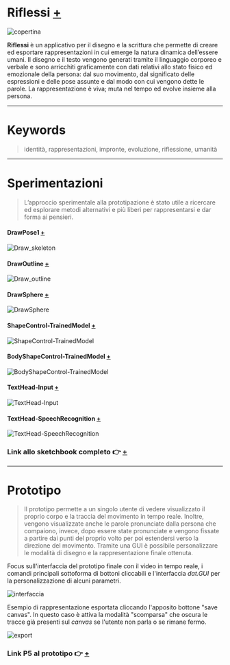 # Riflessi [+](https://github.com/andrea-castellucci/archive/blob/main/andrea-castellucci/making_visible/documentazione/DS-2021_Andrea-Castellucci_Riflessi.pdf)
![copertina](https://user-images.githubusercontent.com/75098849/122579286-0b945480-d055-11eb-9edf-176f99ddec04.jpg)

**Riflessi** è un applicativo per il disegno e la scrittura che permette di creare ed esportare rappresentazioni in cui emerge la natura dinamica dell’essere umani. 
Il disegno e il testo vengono generati tramite il linguaggio corporeo e verbale e sono arricchiti graficamente con dati relativi allo stato fisico ed emozionale della persona: dal suo movimento, dal significato delle espressioni e delle pose assunte e dal modo con cui vengono dette le parole. La rappresentazione è viva; muta nel tempo ed evolve insieme alla persona.

---

# Keywords
> identità, rappresentazioni, impronte, evoluzione, riflessione, umanità

---

# Sperimentazioni 

> L’approccio sperimentale alla prototipazione è stato utile a ricercare ed esplorare metodi alternativi e più liberi per rappresentarsi e dar forma ai pensieri.

#### DrawPose1 [+](https://editor.p5js.org/andrea-castellucci/full/W2dndJXrr)

![Draw_skeleton](https://user-images.githubusercontent.com/75098849/118893748-3f1f7a00-b903-11eb-81f5-419e68981d8f.jpg)

#### DrawOutline [+](https://editor.p5js.org/andrea-castellucci/full/A0C0nPFnO)

![Draw_outline](https://user-images.githubusercontent.com/75098849/118893999-ac330f80-b903-11eb-9b68-ad88f4d38497.jpg)

#### DrawSphere [+](https://editor.p5js.org/andrea-castellucci/full/rnj_GTgZR)

![DrawSphere](https://user-images.githubusercontent.com/75098849/122531544-e6392380-d01f-11eb-99eb-61da07e16f39.gif)

#### ShapeControl-TrainedModel [+](https://editor.p5js.org/andrea-castellucci/full/K6JHMvilp)

![ShapeControl-TrainedModel](https://user-images.githubusercontent.com/75098849/122614858-baea1f00-d087-11eb-9fa0-4bac11bd144a.gif)

#### BodyShapeControl-TrainedModel [+](https://editor.p5js.org/andrea-castellucci/full/I0To7uDNE)

![BodyShapeControl-TrainedModel](https://user-images.githubusercontent.com/75098849/122615685-34364180-d089-11eb-93bf-c3fe33ca4831.gif)

#### TextHead-Input [+](https://editor.p5js.org/andrea-castellucci/full/5M9Bzam14)

![TextHead-Input](https://user-images.githubusercontent.com/75098849/122616118-13bab700-d08a-11eb-948f-526d7997cd77.gif)

#### TextHead-SpeechRecognition [+](https://editor.p5js.org/andrea-castellucci/full/lDiwAXfT4)

![TextHead-SpeechRecognition](https://user-images.githubusercontent.com/75098849/122619190-2637ef00-d090-11eb-8cb9-2b359347516d.gif)

### Link allo sketchbook completo  👉 [+](https://github.com/andrea-castellucci/archive/tree/main/andrea-castellucci/making_visible/sketchbook)

---

# Prototipo
> Il prototipo permette a un singolo utente di vedere visualizzato il proprio corpo e la traccia del movimento in tempo reale. Inoltre, vengono visualizzate anche le parole pronunciate dalla persona che compaiono, invece, dopo essere state pronunciate e vengono fissate a partire dai punti del proprio volto per poi estendersi verso la direzione del movimento.
> Tramite una GUI è possibile personalizzare le modalità di disegno e la rappresentazione finale ottenuta.


Focus sull'interfaccia del prototipo finale con il video 
in tempo reale, i comandi principali sottoforma di bottoni cliccabili e l'interfaccia _dat.GUI_ per la personalizzazione di 
alcuni parametri. 


![interfaccia](https://user-images.githubusercontent.com/75098849/122620837-41a4f900-d094-11eb-9573-47f56f9bb16b.jpg)



Esempio di rappresentazione esportata cliccando l'apposito bottone "save canvas".
In questo caso è attiva la modalità "scomparsa" che oscura le tracce già presenti sul _canvas_ se l'utente non parla o se rimane fermo.


![export](https://user-images.githubusercontent.com/75098849/122620861-52556f00-d094-11eb-880a-a75690113d16.jpg)

### Link P5 al prototipo 👉 [+](https://editor.p5js.org/andrea-castellucci/full/rBVMC9INK)
